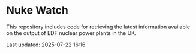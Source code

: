 # Nuke Watch

This repository includes code for retrieving the latest information available on the output of EDF nuclear power plants in the UK.

Last updated: 2025-07-22 16:16